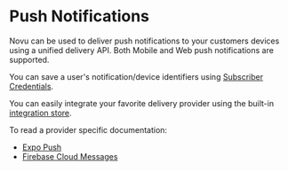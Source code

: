 # Push Notifications

Novu can be used to deliver push notifications to your customers devices using a unified delivery API. Both Mobile and Web push notifications are supported.

You can save a user's notification/device identifiers using [Subscriber Credentials](/platform/subscribers#updating-subscriber-credentials).

You can easily integrate your favorite delivery provider using the built-in [integration store](https://web.novu.co/integrations).

To read a provider specific documentation:
- [Expo Push](/channels/push/expo)
- [Firebase Cloud Messages](/channels/push/fcm) 
